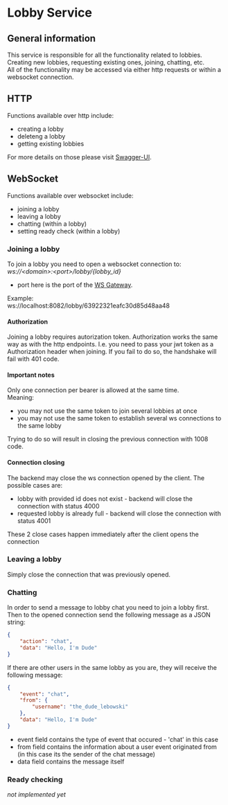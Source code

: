 # Lobby Service
## General information
This service is responsible for all the functionality related to lobbies. Creating new lobbies, requesting existing ones, joining, chatting, etc.<br>
All of the functionality may be accessed via either http requests or within a websocket connection.

## HTTP
Functions available over http include:
- creating a lobby
- deleteng a lobby
- getting existing lobbies

For more details on those please visit [Swagger-UI](../swagger/).

## WebSocket
Functions available over websocket include:
- joining a lobby
- leaving a lobby
- chatting (within a lobby)
- setting ready check (within a lobby)

### Joining a lobby
To join a lobby you need to open a websocket connection to:<br>
*ws://\<domain\>:\<port\>/lobby/{lobby_id}*
- port here is the port of the [WS Gateway](../gateway_ws/).

Example:<br>
ws://localhost:8082/lobby/63922321eafc30d85d48aa48

#### Authorization
Joining a lobby requires autorization token. Authorization works the same way as with the http endpoints. I.e. you need to pass your jwt token as a Authorization header when joining. If you fail to do so, the handshake will fail with 401 code.

#### Important notes 
Only one connection per bearer is allowed at the same time.<br>
Meaning:
- you may not use the same token to join several lobbies at once
- you may not use the same token to establish several ws connections to the same lobby

Trying to do so will result in closing the previous connection with 1008 code.

#### Connection closing
The backend may close the ws connection opened by the client. The possible cases are:
- lobby with provided id does not exist - backend will close the connection with status 4000 
- requested lobby is already full - backend will close the connection with status 4001

These 2 close cases happen immediately after the client opens the connection

### Leaving a lobby
Simply close the connection that was previously opened.

### Chatting
In order to send a message to lobby chat you need to join a lobby first.<br>
Then to the opened connection send the following message as a JSON string:
```json
{
    "action": "chat",
    "data": "Hello, I'm Dude"
}
```

If there are other users in the same lobby as you are, they will receive the following message:
```json
{
    "event": "chat",
    "from": {
        "username": "the_dude_lebowski"
    },
    "data": "Hello, I'm Dude"
}
```
- event field contains the type of event that occured - 'chat' in this case
- from field contains the information about a user event originated from (in this case its the sender of the chat message)
- data field contains the message itself

### Ready checking
*not implemented yet*
